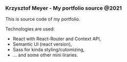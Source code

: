 ### Krzysztof Meyer - My portfolio source @2021
This is source code of my portfolio.

Technologies are used:
- React with React-Router and Context API,
- Semantic UI (react version),
- Sass for kinda styling/cutomizing,
- ... and some other mini liraries.

